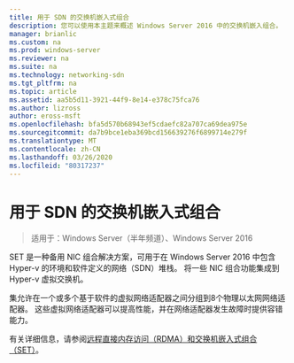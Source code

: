 ```yaml
---
title: 用于 SDN 的交换机嵌入式组合
description: 您可以使用本主题来概述 Windows Server 2016 中的交换机嵌入组合。
manager: brianlic
ms.custom: na
ms.prod: windows-server
ms.reviewer: na
ms.suite: na
ms.technology: networking-sdn
ms.tgt_pltfrm: na
ms.topic: article
ms.assetid: aa5b5d11-3921-44f9-8e14-e378c75fca76
ms.author: lizross
author: eross-msft
ms.openlocfilehash: bfa5d570b68943ef5cdaefc82a707ca69dea975e
ms.sourcegitcommit: da7b9bce1eba369bcd156639276f6899714e279f
ms.translationtype: MT
ms.contentlocale: zh-CN
ms.lasthandoff: 03/26/2020
ms.locfileid: "80317237"
---
```

# <a name="switch-embedded-teaming-for-sdn"></a>用于 SDN 的交换机嵌入式组合

>适用于：Windows Server（半年频道）、Windows Server 2016

SET 是一种备用 NIC 组合解决方案，可用于在 Windows Server 2016 中包含 Hyper-v 的环境和软件定义的网络（SDN）堆栈。 将一些 NIC 组合功能集成到 Hyper-v 虚拟交换机。 

集允许在一个或多个基于软件的虚拟网络适配器之间分组到8个物理以太网网络适配器。 这些虚拟网络适配器可以提高性能，并在网络适配器发生故障时提供容错能力。

有关详细信息，请参阅[远程直接内存访问（RDMA）和交换机嵌入式组合（SET）](../../../virtualization//hyper-v-virtual-switch/RDMA-and-Switch-Embedded-Teaming.md)。
